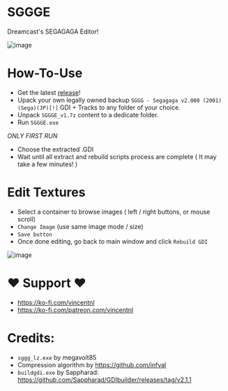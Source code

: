 # SGGGE
Dreamcast's SEGAGAGA Editor!

![image](https://github.com/user-attachments/assets/e13ccdce-80f5-415e-a3cc-4c7180fc8fcd)


# How-To-Use
- Get the latest [release](https://github.com/VincentNLOBJ/SGGGE/releases)!
- Upack your own legally owned backup `SGGG - Segagaga v2.000 (2001)(Sega)(JP)[!]` GDI + Tracks to any folder of your choice.
- Unpack `SGGGE_v1.7z` content to a dedicate folder.
- Run `SGGGE.exe`

*ONLY FIRST RUN*
- Choose the extracted .GDI
- Wait until all extract and rebuild scripts process are complete ( It may take a few minutes! )

# Edit Textures
- Select a container to browse images ( left / right buttons, or mouse scroll)
- `Change Image` (use same image mode / size)
- `Save button`
- Once done editing, go back to main window and click `Rebuild GDI`
 
![image](https://github.com/user-attachments/assets/fe6cee4f-3ba6-41eb-a9db-ee2698421093)



# ♥ Support ♥
- https://ko-fi.com/vincentnl
- https://ko-fi.com/patreon.com/vincentnl

# Credits:
- `sggg_lz.exe` by megavolt85
- Compression algorithm by https://github.com/infval
- `buildgdi.exe` by Sappharad: https://github.com/Sappharad/GDIbuilder/releases/tag/v2.1.1
